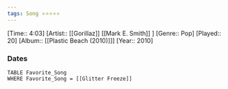 ```yaml
---
tags: Song ⭐⭐⭐⭐⭐ 
---
```

[Time:: 4:03]
[Artist:: [[Gorillaz]] [[Mark E. Smith]] ]
[Genre:: Pop]
[Played:: 20]
[Album:: [[Plastic Beach (2010)]]]
[Year:: 2010]
### Dates
````dataview
TABLE Favorite_Song
WHERE Favorite_Song = [[Glitter Freeze]]
````